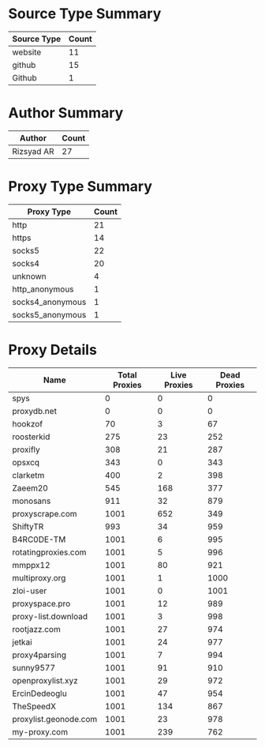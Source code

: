 # Source Type Summary

| Source Type | Count |
|-------------|-------|
| website | 11 |
| github | 15 |
| Github | 1 |


# Author Summary

| Author | Count |
|--------|-------|
| Rizsyad AR | 27 |


# Proxy Type Summary

| Proxy Type | Count |
|------------|-------|
| http | 21 |
| https | 14 |
| socks5 | 22 |
| socks4 | 20 |
| unknown | 4 |
| http_anonymous | 1 |
| socks4_anonymous | 1 |
| socks5_anonymous | 1 |


# Proxy Details

| Name | Total Proxies | Live Proxies | Dead Proxies |
|------|---------------|--------------|---------------|
| spys | 0 | 0 | 0 |
| proxydb.net | 0 | 0 | 0 |
| hookzof | 70 | 3 | 67 |
| roosterkid | 275 | 23 | 252 |
| proxifly | 308 | 21 | 287 |
| opsxcq | 343 | 0 | 343 |
| clarketm | 400 | 2 | 398 |
| Zaeem20 | 545 | 168 | 377 |
| monosans | 911 | 32 | 879 |
| proxyscrape.com | 1001 | 652 | 349 |
| ShiftyTR | 993 | 34 | 959 |
| B4RC0DE-TM | 1001 | 6 | 995 |
| rotatingproxies.com | 1001 | 5 | 996 |
| mmppx12 | 1001 | 80 | 921 |
| multiproxy.org | 1001 | 1 | 1000 |
| zloi-user | 1001 | 0 | 1001 |
| proxyspace.pro | 1001 | 12 | 989 |
| proxy-list.download | 1001 | 3 | 998 |
| rootjazz.com | 1001 | 27 | 974 |
| jetkai | 1001 | 24 | 977 |
| proxy4parsing | 1001 | 7 | 994 |
| sunny9577 | 1001 | 91 | 910 |
| openproxylist.xyz | 1001 | 29 | 972 |
| ErcinDedeoglu | 1001 | 47 | 954 |
| TheSpeedX | 1001 | 134 | 867 |
| proxylist.geonode.com | 1001 | 23 | 978 |
| my-proxy.com | 1001 | 239 | 762 |

